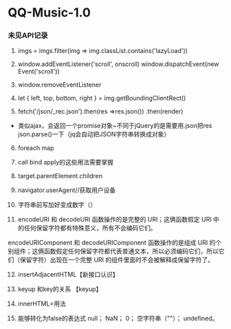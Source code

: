 # QQ-Music-1.0
### 未见API记录
1. imgs = imgs.filter(img => img.classList.contains('lazyLoad'))

2. window.addEventListener('scroll', onscroll)
   window.dispatchEvent(new Event('scroll')) 

3. window.removeEventListener

4. let { left, top, bottom, right } = img.getBoundingClientRect()

5. fetch('/json/_rec.json').then(res =>res.json())
        .then(render)
- 类似ajax，会返回一个promise对象~不同于jQuery的是需要用.json把res  json.parse()一下（jq会自动把JSON字符串转换成对象）

6. foreach map 

7. call bind apply的这些用法需要掌握

8. target.parentElement.children

9. navigator.userAgent//获取用户设备

10. 字符串前写加好变成数字（）

11. encodeURI 和 decodeURI 函数操作的是完整的 URI；这俩函数假定 URI 中的任何保留字符都有特殊意义，所有不会编码它们。

encodeURIComponent 和 decodeURIComponent 函数操作的是组成 URI 的个别组件；这俩函数假定任何保留字符都代表普通文本，所以必须编码它们，所以它们（保留字符）出现在一个完整 URI 的组件里面时不会被解释成保留字符了。

12. insertAdjacentHTML【新接口认识】

13. keyup 和key的关系   【keyup】

14. innerHTML=用法

15. 能够转化为false的表达式
null；
NaN；
0；
空字符串（""）；
undefined。